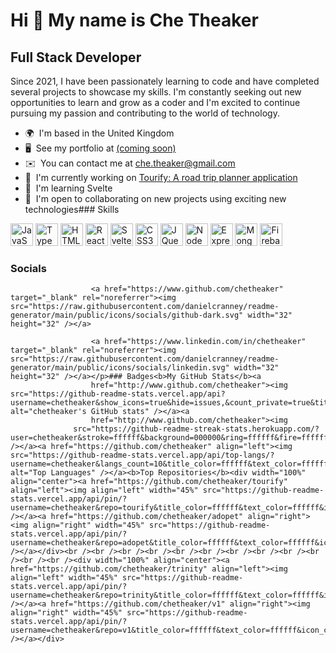 Hi 👋 My name is Che Theaker
============================

Full Stack Developer
--------------------

Since 2021, I have been passionately learning to code and have completed several projects to showcase my skills. I'm constantly seeking out new opportunities to learn and grow as a coder and I'm excited to continue pursuing my passion and contributing to the world of technology.

*   🌍  I'm based in the United Kingdom
*   🖥️  See my portfolio at [(coming soon)](http://comingsooon.com)
*   ✉️  You can contact me at [che.theaker@gmail.com](mailto:che.theaker@gmail.com)
*   🚀  I'm currently working on [Tourify: A road trip planner application](http://tourify.me)
*   🧠  I'm learning Svelte
*   🤝  I'm open to collaborating on new projects using exciting new technologies### Skills 
<p align="left">
<a href="https://developer.mozilla.org/en-US/docs/Web/JavaScript" target="_blank" rel="noreferrer"><img src="https://raw.githubusercontent.com/danielcranney/readme-generator/main/public/icons/skills/javascript-colored.svg" width="36" height="36" alt="JavaScript" /></a>
<a href="https://www.typescriptlang.org/" target="_blank" rel="noreferrer"><img src="https://raw.githubusercontent.com/danielcranney/readme-generator/main/public/icons/skills/typescript-colored.svg" width="36" height="36" alt="TypeScript" /></a>
<a href="https://developer.mozilla.org/en-US/docs/Glossary/HTML5" target="_blank" rel="noreferrer"><img src="https://raw.githubusercontent.com/danielcranney/readme-generator/main/public/icons/skills/html5-colored.svg" width="36" height="36" alt="HTML5" /></a>
<a href="https://reactjs.org/" target="_blank" rel="noreferrer"><img src="https://raw.githubusercontent.com/danielcranney/readme-generator/main/public/icons/skills/react-colored.svg" width="36" height="36" alt="React" /></a>
<a href="https://svelte.dev/" target="_blank" rel="noreferrer"><img src="https://raw.githubusercontent.com/danielcranney/readme-generator/main/public/icons/skills/svelte-colored.svg" width="36" height="36" alt="Svelte" /></a>
<a href="https://www.w3.org/TR/CSS/#css" target="_blank" rel="noreferrer"><img src="https://raw.githubusercontent.com/danielcranney/readme-generator/main/public/icons/skills/css3-colored.svg" width="36" height="36" alt="CSS3" /></a>
<a href="https://jquery.com/" target="_blank" rel="noreferrer"><img src="https://raw.githubusercontent.com/danielcranney/readme-generator/main/public/icons/skills/jquery-colored.svg" width="36" height="36" alt="JQuery" /></a>
<a href="https://nodejs.org/en/" target="_blank" rel="noreferrer"><img src="https://raw.githubusercontent.com/danielcranney/readme-generator/main/public/icons/skills/nodejs-colored.svg" width="36" height="36" alt="NodeJS" /></a>
<a href="https://expressjs.com/" target="_blank" rel="noreferrer"><img src="https://raw.githubusercontent.com/danielcranney/readme-generator/main/public/icons/skills/express-colored-dark.svg" width="36" height="36" alt="Express" /></a>
<a href="https://www.mongodb.com/" target="_blank" rel="noreferrer"><img src="https://raw.githubusercontent.com/danielcranney/readme-generator/main/public/icons/skills/mongodb-colored.svg" width="36" height="36" alt="MongoDB" /></a>
<a href="https://firebase.google.com/" target="_blank" rel="noreferrer"><img src="https://raw.githubusercontent.com/danielcranney/readme-generator/main/public/icons/skills/firebase-colored.svg" width="36" height="36" alt="Firebase" /></a>
</p>
                    
### Socials
                  
                  
<p align="left">
                          
                      <a href="https://www.github.com/chetheaker" target="_blank" rel="noreferrer"><img src="https://raw.githubusercontent.com/danielcranney/readme-generator/main/public/icons/socials/github-dark.svg" width="32" height="32" /></a>
                          
                      <a href="https://www.linkedin.com/in/chetheaker" target="_blank" rel="noreferrer"><img src="https://raw.githubusercontent.com/danielcranney/readme-generator/main/public/icons/socials/linkedin.svg" width="32" height="32" /></a></p>### Badges<b>My GitHub Stats</b><a
                      href="http://www.github.com/chetheaker"><img src="https://github-readme-stats.vercel.app/api?username=chetheaker&show_icons=true&hide=issues,&count_private=true&title_color=ffffff&text_color=ffffff&icon_color=ffffff&bg_color=000000&hide_border=true&show_icons=true" alt="chetheaker's GitHub stats" /></a><a
                      href="http://www.github.com/chetheaker"><img
                  src="https://github-readme-streak-stats.herokuapp.com/?user=chetheaker&stroke=ffffff&background=000000&ring=ffffff&fire=ffffff&currStreakNum=ffffff&currStreakLabel=ffffff&sideNums=ffffff&sideLabels=ffffff&dates=ffffff&hide_border=true" /></a><a href="https://github.com/chetheaker" align="left"><img src="https://github-readme-stats.vercel.app/api/top-langs/?username=chetheaker&langs_count=10&title_color=ffffff&text_color=ffffff&icon_color=ffffff&bg_color=000000&hide_border=true&locale=en&custom_title=Top%20%Languages" alt="Top Languages" /></a><b>Top Repositories</b><div width="100%" align="center"><a href="https://github.com/chetheaker/tourify" align="left"><img align="left" width="45%" src="https://github-readme-stats.vercel.app/api/pin/?username=chetheaker&repo=tourify&title_color=ffffff&text_color=ffffff&icon_color=ffffff&bg_color=000000&hide_border=true&locale=en" /></a><a href="https://github.com/chetheaker/adopet" align="right"><img align="right" width="45%" src="https://github-readme-stats.vercel.app/api/pin/?username=chetheaker&repo=adopet&title_color=ffffff&text_color=ffffff&icon_color=ffffff&bg_color=000000&hide_border=true&locale=en" /></a></div><br /><br /><br /><br /><br /><br /><br /><br /><br /><br /><br /><br /><div width="100%" align="center"><a href="https://github.com/chetheaker/trinity" align="left"><img align="left" width="45%" src="https://github-readme-stats.vercel.app/api/pin/?username=chetheaker&repo=trinity&title_color=ffffff&text_color=ffffff&icon_color=ffffff&bg_color=000000&hide_border=true&locale=en" /></a><a href="https://github.com/chetheaker/v1" align="right"><img align="right" width="45%" src="https://github-readme-stats.vercel.app/api/pin/?username=chetheaker&repo=v1&title_color=ffffff&text_color=ffffff&icon_color=ffffff&bg_color=000000&hide_border=true&locale=en" /></a></div>
